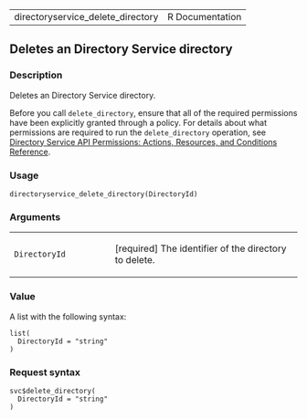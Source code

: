 <table style="width: 100%;">
<tbody>
<tr class="odd">
<td>directoryservice_delete_directory</td>
<td style="text-align: right;">R Documentation</td>
</tr>
</tbody>
</table>

## Deletes an Directory Service directory

### Description

Deletes an Directory Service directory.

Before you call `delete_directory`, ensure that all of the required
permissions have been explicitly granted through a policy. For details
about what permissions are required to run the `delete_directory`
operation, see [Directory Service API Permissions: Actions, Resources,
and Conditions
Reference](https://docs.aws.amazon.com/directoryservice/latest/admin-guide/UsingWithDS_IAM_ResourcePermissions.html).

### Usage

    directoryservice_delete_directory(DirectoryId)

### Arguments

<table>
<colgroup>
<col style="width: 35%" />
<col style="width: 65%" />
</colgroup>
<tbody>
<tr class="odd">
<td><code
id="directoryservice_delete_directory_:_DirectoryId">DirectoryId</code></td>
<td><p>[required] The identifier of the directory to delete.</p></td>
</tr>
</tbody>
</table>

### Value

A list with the following syntax:

    list(
      DirectoryId = "string"
    )

### Request syntax

    svc$delete_directory(
      DirectoryId = "string"
    )
